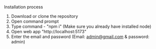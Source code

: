 Installation process

1. Download or clone the repository
2. Open command prompt 
3. Type command - "npm i" (Make sure you already have installed node)
4. Open web app "http://localhost:5173"
5. Enter the email and password (Email: admin@gmail.com & password: admin)